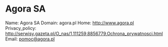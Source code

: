 
# Agora SA

Name: Agora SA
Domain: agora.pl
Home: http://www.agora.pl
Privacy_policy: http://serwisy.gazeta.pl/O_nas/1,111259,8856779,Ochrona_prywatnosci.html
Email: pomoc@agora.pl
